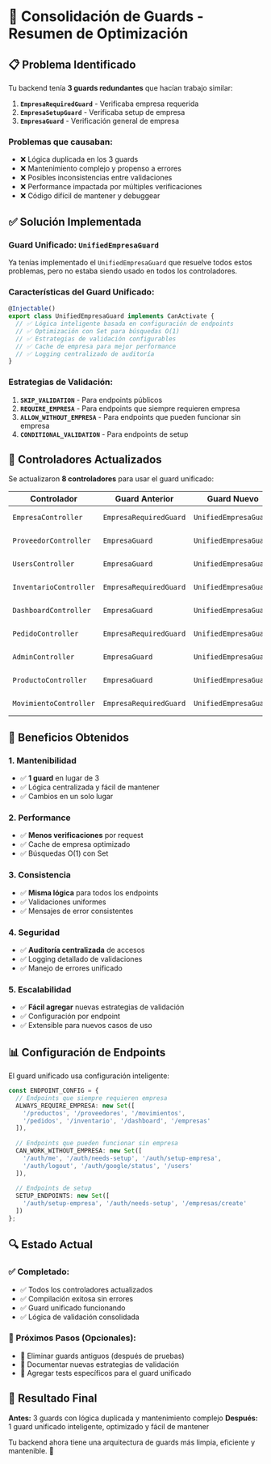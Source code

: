 # 🔧 Consolidación de Guards - Resumen de Optimización

## 📋 **Problema Identificado**

Tu backend tenía **3 guards redundantes** que hacían trabajo similar:

1. **`EmpresaRequiredGuard`** - Verificaba empresa requerida
2. **`EmpresaSetupGuard`** - Verificaba setup de empresa  
3. **`EmpresaGuard`** - Verificación general de empresa

### **Problemas que causaban:**
- ❌ Lógica duplicada en los 3 guards
- ❌ Mantenimiento complejo y propenso a errores
- ❌ Posibles inconsistencias entre validaciones
- ❌ Performance impactada por múltiples verificaciones
- ❌ Código difícil de mantener y debuggear

## ✅ **Solución Implementada**

### **Guard Unificado: `UnifiedEmpresaGuard`**

Ya tenías implementado el `UnifiedEmpresaGuard` que resuelve todos estos problemas, pero no estaba siendo usado en todos los controladores.

### **Características del Guard Unificado:**

```typescript
@Injectable()
export class UnifiedEmpresaGuard implements CanActivate {
  // ✅ Lógica inteligente basada en configuración de endpoints
  // ✅ Optimización con Set para búsquedas O(1)
  // ✅ Estrategias de validación configurables
  // ✅ Cache de empresa para mejor performance
  // ✅ Logging centralizado de auditoría
}
```

### **Estrategias de Validación:**

1. **`SKIP_VALIDATION`** - Para endpoints públicos
2. **`REQUIRE_EMPRESA`** - Para endpoints que siempre requieren empresa
3. **`ALLOW_WITHOUT_EMPRESA`** - Para endpoints que pueden funcionar sin empresa
4. **`CONDITIONAL_VALIDATION`** - Para endpoints de setup

## 🔄 **Controladores Actualizados**

Se actualizaron **8 controladores** para usar el guard unificado:

| Controlador | Guard Anterior | Guard Nuevo | Estado |
|-------------|----------------|-------------|---------|
| `EmpresaController` | `EmpresaRequiredGuard` | `UnifiedEmpresaGuard` | ✅ Actualizado |
| `ProveedorController` | `EmpresaGuard` | `UnifiedEmpresaGuard` | ✅ Actualizado |
| `UsersController` | `EmpresaGuard` | `UnifiedEmpresaGuard` | ✅ Actualizado |
| `InventarioController` | `EmpresaRequiredGuard` | `UnifiedEmpresaGuard` | ✅ Actualizado |
| `DashboardController` | `EmpresaGuard` | `UnifiedEmpresaGuard` | ✅ Actualizado |
| `PedidoController` | `EmpresaRequiredGuard` | `UnifiedEmpresaGuard` | ✅ Actualizado |
| `AdminController` | `EmpresaGuard` | `UnifiedEmpresaGuard` | ✅ Actualizado |
| `ProductoController` | `EmpresaGuard` | `UnifiedEmpresaGuard` | ✅ Actualizado |
| `MovimientoController` | `EmpresaRequiredGuard` | `UnifiedEmpresaGuard` | ✅ Actualizado |

## 🚀 **Beneficios Obtenidos**

### **1. Mantenibilidad**
- ✅ **1 guard** en lugar de 3
- ✅ Lógica centralizada y fácil de mantener
- ✅ Cambios en un solo lugar

### **2. Performance**
- ✅ **Menos verificaciones** por request
- ✅ Cache de empresa optimizado
- ✅ Búsquedas O(1) con Set

### **3. Consistencia**
- ✅ **Misma lógica** para todos los endpoints
- ✅ Validaciones uniformes
- ✅ Mensajes de error consistentes

### **4. Seguridad**
- ✅ **Auditoría centralizada** de accesos
- ✅ Logging detallado de validaciones
- ✅ Manejo de errores unificado

### **5. Escalabilidad**
- ✅ **Fácil agregar** nuevas estrategias de validación
- ✅ Configuración por endpoint
- ✅ Extensible para nuevos casos de uso

## 📊 **Configuración de Endpoints**

El guard unificado usa configuración inteligente:

```typescript
const ENDPOINT_CONFIG = {
  // Endpoints que siempre requieren empresa
  ALWAYS_REQUIRE_EMPRESA: new Set([
    '/productos', '/proveedores', '/movimientos', 
    '/pedidos', '/inventario', '/dashboard', '/empresas'
  ]),
  
  // Endpoints que pueden funcionar sin empresa
  CAN_WORK_WITHOUT_EMPRESA: new Set([
    '/auth/me', '/auth/needs-setup', '/auth/setup-empresa',
    '/auth/logout', '/auth/google/status', '/users'
  ]),
  
  // Endpoints de setup
  SETUP_ENDPOINTS: new Set([
    '/auth/setup-empresa', '/auth/needs-setup', '/empresas/create'
  ])
};
```

## 🔍 **Estado Actual**

### **✅ Completado:**
- ✅ Todos los controladores actualizados
- ✅ Compilación exitosa sin errores
- ✅ Guard unificado funcionando
- ✅ Lógica de validación consolidada

### **🔄 Próximos Pasos (Opcionales):**
- 🔄 Eliminar guards antiguos (después de pruebas)
- 🔄 Documentar nuevas estrategias de validación
- 🔄 Agregar tests específicos para el guard unificado

## 🎯 **Resultado Final**

**Antes:** 3 guards con lógica duplicada y mantenimiento complejo
**Después:** 1 guard unificado inteligente, optimizado y fácil de mantener

Tu backend ahora tiene una arquitectura de guards más limpia, eficiente y mantenible. 🎉 